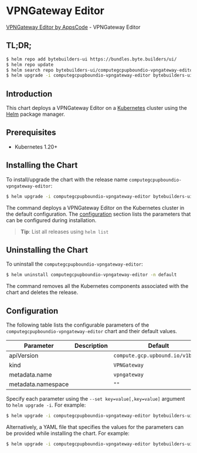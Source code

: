 # VPNGateway Editor

[VPNGateway Editor by AppsCode](https://byte.builders) - VPNGateway Editor

## TL;DR;

```bash
$ helm repo add bytebuilders-ui https://bundles.byte.builders/ui/
$ helm repo update
$ helm search repo bytebuilders-ui/computegcpupboundio-vpngateway-editor --version=v0.4.18
$ helm upgrade -i computegcpupboundio-vpngateway-editor bytebuilders-ui/computegcpupboundio-vpngateway-editor -n default --create-namespace --version=v0.4.18
```

## Introduction

This chart deploys a VPNGateway Editor on a [Kubernetes](http://kubernetes.io) cluster using the [Helm](https://helm.sh) package manager.

## Prerequisites

- Kubernetes 1.20+

## Installing the Chart

To install/upgrade the chart with the release name `computegcpupboundio-vpngateway-editor`:

```bash
$ helm upgrade -i computegcpupboundio-vpngateway-editor bytebuilders-ui/computegcpupboundio-vpngateway-editor -n default --create-namespace --version=v0.4.18
```

The command deploys a VPNGateway Editor on the Kubernetes cluster in the default configuration. The [configuration](#configuration) section lists the parameters that can be configured during installation.

> **Tip**: List all releases using `helm list`

## Uninstalling the Chart

To uninstall the `computegcpupboundio-vpngateway-editor`:

```bash
$ helm uninstall computegcpupboundio-vpngateway-editor -n default
```

The command removes all the Kubernetes components associated with the chart and deletes the release.

## Configuration

The following table lists the configurable parameters of the `computegcpupboundio-vpngateway-editor` chart and their default values.

|     Parameter      | Description |                   Default                   |
|--------------------|-------------|---------------------------------------------|
| apiVersion         |             | <code>compute.gcp.upbound.io/v1beta1</code> |
| kind               |             | <code>VPNGateway</code>                     |
| metadata.name      |             | <code>vpngateway</code>                     |
| metadata.namespace |             | <code>""</code>                             |


Specify each parameter using the `--set key=value[,key=value]` argument to `helm upgrade -i`. For example:

```bash
$ helm upgrade -i computegcpupboundio-vpngateway-editor bytebuilders-ui/computegcpupboundio-vpngateway-editor -n default --create-namespace --version=v0.4.18 --set apiVersion=compute.gcp.upbound.io/v1beta1
```

Alternatively, a YAML file that specifies the values for the parameters can be provided while
installing the chart. For example:

```bash
$ helm upgrade -i computegcpupboundio-vpngateway-editor bytebuilders-ui/computegcpupboundio-vpngateway-editor -n default --create-namespace --version=v0.4.18 --values values.yaml
```
